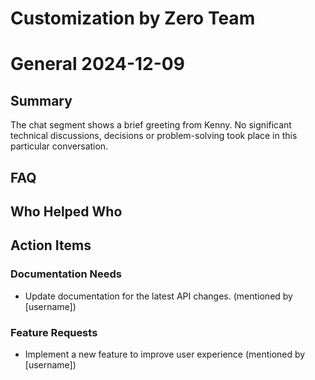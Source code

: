 # Customization by Zero Team

# General 2024-12-09

## Summary
The chat segment shows a brief greeting from Kenny. No significant technical discussions, decisions or problem-solving took place in this particular conversation.

## FAQ


## Who Helped Who


## Action Items

### Documentation Needs
- Update documentation for the latest API changes. (mentioned by [username])

### Feature Requests
- Implement a new feature to improve user experience (mentioned by [username])